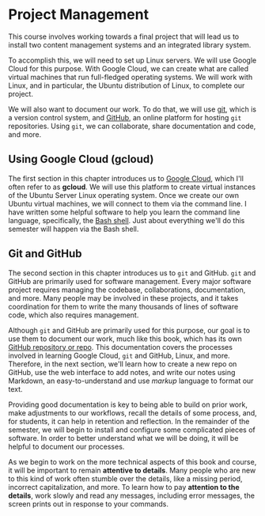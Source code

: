 # Project Management

This course involves working
towards a final project
that will lead us
to install two content management systems
and an integrated library system.

To accomplish this,
we will need
to set up Linux servers.
We will use Google Cloud for this purpose.
With Google Cloud,
we can create what are
called virtual machines
that run full-fledged operating systems.
We will work with Linux,
and in particular,
the Ubuntu distribution of Linux,
to complete our project.

We will also want
to document our work.
To do that,
we will use [git][git],
which is a version control system,
and [GitHub][github],
an online platform
for hosting `git` repositories.
Using `git`,
we can collaborate,
share documentation and code,
and more.

## Using Google Cloud (gcloud)

The first section
in this chapter
introduces us to
[Google Cloud][gcloud],
which I'll often refer to as **gcloud**.
We will use this platform
to create virtual instances
of the Ubuntu Server Linux operating system.
Once we create our own
Ubuntu virtual machines,
we will connect to them
via the command line.
I have written some
helpful software to help
you learn the command line language,
specifically,
the [Bash shell][bash_shell].
Just about everything
we'll do this semester
will happen via the Bash shell.

## Git and GitHub

The second section
in this chapter
introduces us to `git` and GitHub.
`git` and GitHub are
primarily used for software management.
Every major software project
requires managing the codebase,
collaborations,
documentation, and more.
Many people may be involved
in these projects,
and it takes coordination
for them to write
the many thousands of
lines of software code,
which also requires management.

Although `git` and GitHub
are primarily used
for this purpose,
our goal is to use them
to document our work,
much like this book,
which has its own
[GitHub repository or repo][syslib_github].
This documentation covers
the processes involved
in learning Google Cloud,
`git` and GitHub, Linux, and more.
Therefore,
in the next section,
we'll learn how
to create a new repo on GitHub,
use the web interface to add notes,
and write our notes using Markdown,
an easy-to-understand and
use *markup* language to format our text.

Providing good documentation
is key to being able
to build on prior work,
make adjustments to our workflows,
recall the details of some process, and,
for students,
it can help in
retention and reflection.
In the remainder of the semester,
we will begin
to install and configure
some complicated pieces of software.
In order to better understand
what we will be doing,
it will be helpful
to document our processes.

As we begin to work on
the more technical aspects
of this book and course,
it will be important to
remain **attentive to details**.
Many people who are new
to this kind of work often
stumble over the details,
like a missing period,
incorrect capitalization,
and more.
To learn how to pay
**attention to the details**,
work slowly and
read any messages,
including error messages,
the screen prints out
in response to your commands.

[bash_shell]:https://en.wikipedia.org/wiki/Bash_(Unix_shell)
[gcloud]:https://cloud.google.com
[git]:https://en.wikipedia.org/wiki/Git
[github]:https://github.com
[syslib_github]:https://github.com/cseanburns/systems_librarianship

